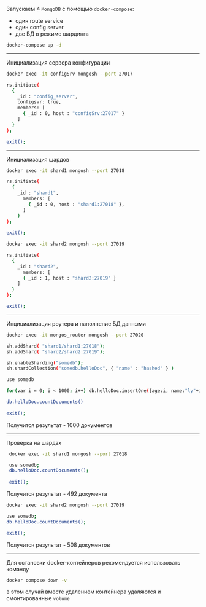Запускаем 4 `MongoDB` с помощью `docker-compose`:
- один route service
- один config server
- две БД в режиме шардинга
```bash
docker-compose up -d 
```

---

Инициализация сервера конфигурации
```bash
docker exec -it configSrv mongosh --port 27017
```
```bash
rs.initiate(
  {
    _id : "config_server",
    configsvr: true,
    members: [
      { _id : 0, host : "configSrv:27017" }
    ]
  }
);

exit();
```

---

Инициализация шардов
```bash
docker exec -it shard1 mongosh --port 27018
```
```bash
rs.initiate(
  {
    _id : "shard1",
      members: [
        { _id : 0, host : "shard1:27018" },
      ]
    }
);
  
exit();
```

```bash
docker exec -it shard2 mongosh --port 27019
```
```bash
rs.initiate(
  {
    _id : "shard2",
      members: [
      { _id : 1, host : "shard2:27019" }
    ]
  }
);

exit();
```

---

Инцициализация роутера и наполнение БД данными
```bash
docker exec -it mongos_router mongosh --port 27020
```
```bash
sh.addShard( "shard1/shard1:27018");
sh.addShard( "shard2/shard2:27019");

sh.enableSharding("somedb");
sh.shardCollection("somedb.helloDoc", { "name" : "hashed" } )

use somedb

for(var i = 0; i < 1000; i++) db.helloDoc.insertOne({age:i, name:"ly"+i})

db.helloDoc.countDocuments()
 
exit();
```
Получится результат - 1000 документов

---

Проверка на шардах
```bash
 docker exec -it shard1 mongosh --port 27018
```
```bash
 use somedb;
 db.helloDoc.countDocuments();
 
 exit();
```
Получится результат - 492 документа

```bash
docker exec -it shard2 mongosh --port 27019
```
 ```bash
use somedb;
db.helloDoc.countDocuments();

exit();
```
Получится результат - 508 документов

---

Для остановки docker-контейнеров рекомендуется использовать команду

```bash
docker compose down -v 
```
в этом случай вместе удалением контейнера удаляются и смонтированные `volume` 
